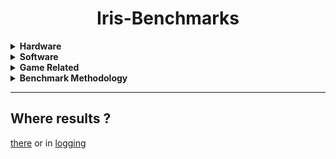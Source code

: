 <h1 align=center>Iris-Benchmarks</h1>

<details>
  <summary><b>Hardware</b></summary>
  
+ CPU : Ryzen 5800X
+ GPU : RX6700 (non-XT)
+ RAM : 2x8Gib DDR4 3600MT/s
+ Display : 2560x1440@144
</details>

<details>
  <summary><b>Software</b></summary>
  
+ Kernel : 6.1.12-arch1-1
+ DE : KDE/Plasma on Wayland
+ Java : openjdk 19.0.2 2023-01-17

Other stuff running
+ [Prism Launcher](https://github.com/PrismLauncher/PrismLauncher)
+ [CoreCtrl](https://gitlab.com/corectrl/corectrl)
+ Discord
+ [MangoHud](https://github.com/flightlessmango/MangoHud)
+ <sub>maybe sublime-text, Konsole and Dolphin(fm) (should only impact ram usage not GPU performances)</sub>
</details>

<details>
  <summary><b>Game Related</b></summary>
  
+ Render distance = 16
+ Simulation distance = 12
+ FOV = 95
+ Render Resolution = 2560x1381, Windowed
+ Max Framerate = 260 (Unlimited)
+ Vsync = Off
+ Shaderpack = ComplementaryShaders_v4.6 with [config](./ComplementaryShaders_v4.6-LENS.txt)
</details>

<details>
  <summary><b>Benchmark Methodology</b></summary>

1. Fresh minecraft install, fresh configs (exept shader cfg).
2. Launch game, change config to those above.
3. Generate world in **creative** with seed **`soup`**, wait for the world to load by looking around.
4. Start logging, go up to `y≈100`, sprint fly and land on tree at `83.5 82.00 271.5`, look around, stop logging
5. repeat 4 more times, same instance, from 3.
</details>

---

## Where results ?

 [there](./results.md) or in [logging](./logging/)
